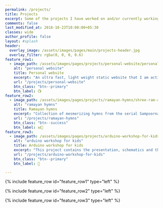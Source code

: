 ```yaml
---
permalink: /projects/
title: Projects
excerpt: Some of the projects I have worked on and/or currently working
comments: false
last_modified_at: 2018-10-23T10:00:00+05:30
classes: wide
author_profile: false
layout: #splash
header:
  overlay_image: /assets/images/pages/main/projects-header.jpg
  overlay_filter: rgba(0, 0, 0, 0.6)
feature_row1:
  - image_path: /assets/images/pages/projects/personal-website/personal-website-small.jpg
    alt: "personal website"
    title: Personal website
    excerpt: "An ultra fast, light weight static website that I am actively developing and maintaning as my personal website. Mostly I have used free and opensource tools. I will try to regularly publish articles on my arduino, MATLAB, electronics and some of my ever-evolving interests."
    url: "/projects/personal-website"
    btn_class: "btn--primary"
    btn_label: 📺
feature_row2:
  - image_path: /assets/images/pages/projects/ramayan-hymns/shree-ram-and-sita-small.jpg
    alt: "ramayan hymns"
    title: Ramayan hymns
    excerpt: "Collection of mesmerizing hymns from the serial Sampoorna Ramayan by Ramananda Sagar. "
    url: "/projects/ramayan-hymns"
    btn_class: "btn--success"
    btn_label: 🕉🔅
feature_row3:
  - image_path: /assets/images/pages/projects/arduino-workshop-for-kids/arduino-workshop-for-kids-small.jpg
    alt: "arduino workshop for kids"
    title: Arduino workshop for kids
    excerpt: "This project contains the presentation, schematics and the arduino code required for conducting the arduino workshop for kids. I have conducted the workshop in Nov-2017 in Jalandhar city, Punjab, India." 
    url: "/projects/arduino-workshop-for-kids"
    btn_class: "btn--primary"
    btn_label: 🔌 

---
```


{% include feature_row id="feature_row1" type="left" %}

{% include feature_row id="feature_row2" type="left" %}

{% include feature_row id="feature_row3" type="left" %}
